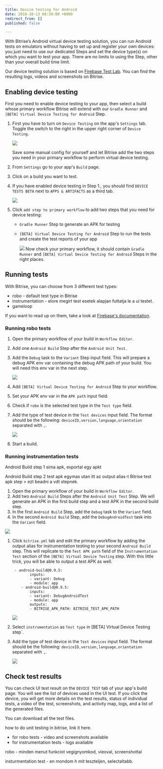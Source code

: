 ```yaml
---
title: Device testing for Android
date: 2018-10-13 08:39:08 +0000
redirect_from: []
published: false

---
```

With Bitrise’s Android virtual device testing solution, you can run Android tests on emulators without having to set up and register your own devices: you just need to use our dedicated Steps and set the device type(s) on which you want to test your app. There are no limits to using the Step, other than your overall build time limit.

Our device testing solution is based on [Firebase Test Lab](https://firebase.google.com/docs/test-lab/). You can find the resulting logs, videos and screenshots on Bitrise.

## Enabling device testing

First you need to enable device testing to your app, then select a build whose primary workflow Bitrise will extend with our `Gradle Runner` and `[BETA] Virtual Device Testing for Android` Step.

1. First you have to turn on `Device Testing` on the app's `Settings` tab. Toggle the switch to the right in the upper right corner of `Device Testing`.

   ![](/img/settings-device-testing.png)

   Save some manual config for yourself and let Bitrise add the two steps you need in your primary workflow to perform virtual device testing.
2. From `Settings` go to your app's `Build` page.
3. Click on a build you want to test.
4. If you have enabled device testing in Step 1., you should find `DEVICE TESTS BETA` next to `APPS & ARTIFACTS` as a third tab.

   ![](/img/build-device-test.jpg)
5. Click `add step to primary workflow` to add two steps that you need for device testing:
   * `Gradle Runner` Step to generate an APK for testing
   * `[BETA] Virtual Device Testing for Android` Step to run the tests and create the test reports of your app

     ![](/img/primary-virtual-device.png)
     Now check your primary workflow, it should contain `Gradle Runner` and `[BETA] Virtual Device Testing for Android` Steps in the right places.

## Running tests

With Bitrise, you can choose from 3 different test types:

* robo - default test type in Bitrise
* instrumentation - elore megirt test esetek alapjan futtatja le a ui testet.
* gameloop

If you want to read up on them, take a look at [Firebase's documentation](https://firebase.google.com/docs/test-lab/android/overview).

### Running robo tests

1. Open the primary workflow of your build in `Workflow Editor`.
2. Add one `Android Build` Step after the `Android Unit Test`.
3. Add the `Debug` task to the `Variant` Step input field. This will prepare a debug APK env var containing the debug APK path of your build. You will need this env var in the next step.

   ![](/img/robo-test.png)
4. Add `[BETA] Virtual Device Testing for Android` Step to your workflow.
5. Set your APK env var in the `APK path` input field.
6. Check if `robo` is the selected test type in the `Test type` field.
7. Add the type of test device in the `Test devices` input field. The format should be the following: `deviceID,version,language,orientation` separated with `,`.

   ![](/img/test-devices.png)
8. Start a build.

### Running instrumentation tests

Android Build step 1 sima apk, exportal egy apkt

Android Build step 2 test apk egymas utan itt az output alias-t Bitrise test apk step > ezt beadni a vdt stepnek.

1. Open the primary workflow of your build in `Workflow Editor`.
2. Add two `Android Build` Steps after the `Android Unit Test` Step. We will generate an APK in the first build step and a test APK in the second build step.
3. In the first `Android Build` Step, add the `Debug` task to the `Variant` field.
4. In the second `Android Build` Step, add the `DebugAndroidTest` task into the `Variant` field.

![](/img/instrumentation-test-1.png)

1. Click `bitrise.yml` tab and edit the primary workflow by adding the output alias for instrumentation testing to your second `Android Build` step. This will replicate to the `Test APK path` field of the `Instrumentation Test` section of the `[BETA] Virtual Device Testing` step. With this little trick, you will be able to output a test APK as well.

        - android-build@0.9.5:
               inputs:
               - variant: Debug
               - module: app
           - android-build@0.9.5:
               inputs:
               - variant: DebugAndroidTest
               - module: app
               outputs:
               - BITRISE_APK_PATH: BITRISE_TEST_APK_PATH

   ![](/img/virtual-device.png)
2. Select `instrumentation` as `Test type` in \[BETA\] Virtual Device Testing step\`.
3. Add the type of test device in the `Test devices` input field. The format should be the following: `deviceID,version,language,orientation` separated with `,`.

   ![](/img/instrumentation-test.png)

## Check test results

You can check UI test result on the `DEVICE TEST` tab of your app's build page. You will see the list of devices used in the UI test. If you click the device, you will get more details on the test results, status of individual tests, a video of the test, screenshots, and activity map, logs, and a list of the generated files.

You can download all the test files.

how to do unit testing in bitrise, link it here.

* for robo tests - video and screenshots available
* for instrumentation tests - logs available

robo - minden menut funkciot vegignyomkod, vieoval, screenshottal

insturmentation test - en mondom h mit teszteljen, selectaltabb.